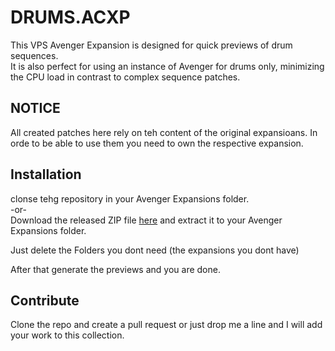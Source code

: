 # DRUMS.ACXP  
This VPS Avenger Expansion is designed for quick previews of drum sequences.  
It is also perfect for using an instance of Avenger for drums only, minimizing the CPU load in contrast to complex sequence patches. 


## NOTICE 
All created patches here rely on teh content of the original expansioans. In orde to be able to use them you need to own the respective expansion.


## Installation  
clonse tehg repository in your Avenger Expansions folder.  
-or-  
Download the released ZIP file [here](https://github.com/daslicht/DRUMS.avxp/releases/tag/expansion_without_previews) and extract it to your Avenger Expansions folder.  

Just delete the Folders you dont need (the expansions you dont have)

After that generate the previews and you are done.



## Contribute  
Clone the repo and create a pull request or just drop me a line and I will add your work to this collection.  
